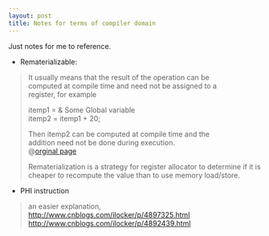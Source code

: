 ```yaml
---
layout: post
title: Notes for terms of compiler domain
---
```

Just notes for me to reference.

* Rematerializable:

> It usually means that the result of the operation can be  
> computed at compile time and need not be assigned to a  
> register, for example  
>
> itemp1 = & Some Global variable  
> itemp2 = itemp1 + 20;
> 
> Then itemp2 can be computed at compile time and the  
> addition need not be done during execution.  
> @[orginal page](https://sourceforge.net/p/sdcc/mailman/message/5474241/)
>  
> Rematerialization is a strategy for register allocator to determine if it is cheaper to recompute the value than to use memory load/store.


* PHI instruction

> an easier explanation,  
> http://www.cnblogs.com/ilocker/p/4897325.html
> http://www.cnblogs.com/ilocker/p/4892439.html
